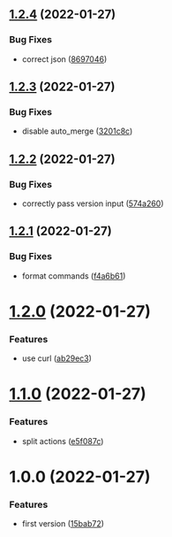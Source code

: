 ## [1.2.4](https://github.com/sitkoru/github-deployment-action/compare/v1.2.3...v1.2.4) (2022-01-27)


### Bug Fixes

* correct json ([8697046](https://github.com/sitkoru/github-deployment-action/commit/86970461334e4eb17721013f410cb66df1ed1fcb))

## [1.2.3](https://github.com/sitkoru/github-deployment-action/compare/v1.2.2...v1.2.3) (2022-01-27)


### Bug Fixes

* disable auto_merge ([3201c8c](https://github.com/sitkoru/github-deployment-action/commit/3201c8c867aaa7d9d56ef133f5cd3d8253671a4c))

## [1.2.2](https://github.com/sitkoru/github-deployment-action/compare/v1.2.1...v1.2.2) (2022-01-27)


### Bug Fixes

* correctly pass version input ([574a260](https://github.com/sitkoru/github-deployment-action/commit/574a260c2c824ef7265a3cedfa3a366e2dca4e34))

## [1.2.1](https://github.com/sitkoru/github-deployment-action/compare/v1.2.0...v1.2.1) (2022-01-27)


### Bug Fixes

* format commands ([f4a6b61](https://github.com/sitkoru/github-deployment-action/commit/f4a6b610260b5009d0772055b8a599a0ca43d33b))

# [1.2.0](https://github.com/sitkoru/github-deployment-action/compare/v1.1.0...v1.2.0) (2022-01-27)


### Features

* use curl ([ab29ec3](https://github.com/sitkoru/github-deployment-action/commit/ab29ec359b02f73a457cf1c76b9c52efdb07776f))

# [1.1.0](https://github.com/sitkoru/github-deployment-action/compare/v1.0.0...v1.1.0) (2022-01-27)


### Features

* split actions ([e5f087c](https://github.com/sitkoru/github-deployment-action/commit/e5f087c86054d7217dc9d0c78b426e4d82dcd5e6))

# 1.0.0 (2022-01-27)


### Features

* first version ([15bab72](https://github.com/sitkoru/github-deployment-action/commit/15bab72572114d1d69e7816507fc56aab682587b))
